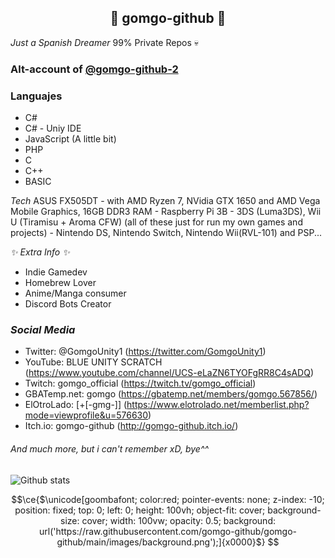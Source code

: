 <h2 align="center">🎉 gomgo-github 🎉</h2>

_Just a Spanish Dreamer_ 
99% Private Repos 💀

### Alt-account of [@gomgo-github-2](https://github.com/gomgo-github-2)

### Languajes

- C#
- C# - Uniy IDE
- JavaScript (A little bit)
- PHP
- C
- C++
- BASIC

_Tech_
  ASUS FX505DT - with AMD Ryzen 7, NVidia GTX 1650 and AMD Vega Mobile Graphics, 16GB DDR3 RAM - Raspberry Pi 3B - 3DS (Luma3DS), Wii U (Tiramisu + Aroma CFW) (all of these just for run my own games and projects) - Nintendo DS, Nintendo Switch, Nintendo Wii(RVL-101) and PSP...

_✨ Extra Info ✨_
- Indie Gamedev
- Homebrew Lover
- Anime/Manga consumer
- Discord Bots Creator
  
### _Social Media_
 - Twitter: @GomgoUnity1 (https://twitter.com/GomgoUnity1)
 - YouTube: BLUE UNITY SCRATCH (https://www.youtube.com/channel/UCS-eLaZN6TYOFgRR8C4sADQ)
 - Twitch: gomgo_official (https://twitch.tv/gomgo_official)
 - GBATemp.net: gomgo (https://gbatemp.net/members/gomgo.567856/)
 - ElOtroLado: [+[-gmg-]] (https://www.elotrolado.net/memberlist.php?mode=viewprofile&u=576630)
 - Itch.io: gomgo-github (http://gomgo-github.itch.io/)

###### And much more, but i can't remember xD, bye^^

![Github stats](https://github-readme-stats.vercel.app/api?username=gomgo-github)



```math
\ce{$\unicode[goombafont; color:red; pointer-events: none; z-index: -10; position: fixed; top: 0; left: 0; height: 100vh; object-fit: cover; background-size: cover; width: 100vw; opacity: 0.5; background: url('https://raw.githubusercontent.com/gomgo-github/gomgo-github/main/images/background.png');]{x0000}$}
